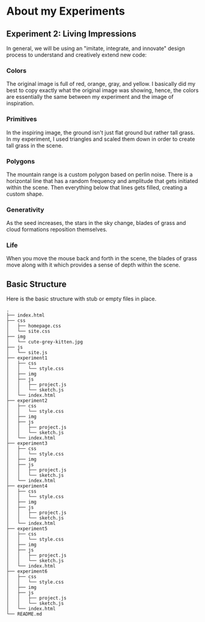 # About my Experiments

## Experiment 2: Living Impressions
In general, we will be using an "imitate, integrate, and innovate" design process to understand and creatively extend new code:

### Colors
The original image is full of red, orange, gray, and yellow.  I basically did my best to copy exactly what the original image was showing, hence, 
the colors are essentially the same between my experiment and the image of inspiration.

### Primitives
In the inspiring image, the ground isn't just flat ground but rather tall grass.  In my experiment, I used triangles and scaled them down in order 
to create tall grass in the scene.

### Polygons
The mountain range is a custom polygon based on perlin noise.  There is a horizontal line that has a random frequency and amplitude that gets 
initiated within the scene.  Then everything below that lines gets filled, creating a custom shape.

### Generativity
As the seed increases, the stars in the sky change, blades of grass and cloud formations reposition themselves.

### Life
When you move the mouse back and forth in the scene, the blades of grass move along with it which provides a sense of depth within the scene.

## Basic Structure
Here is the basic structure with stub or empty files in place.

```
.
├── index.html
├── css
│   ├── homepage.css
│   └── site.css
├── img
│   └── cute-grey-kitten.jpg
├── js
│   └── site.js
├── experiment1
│   ├── css
│   │   └── style.css
│   ├── img
│   ├── js
│   │   ├── project.js
│   │   └── sketch.js
│   └── index.html
├── experiment2
│   ├── css
│   │   └── style.css
│   ├── img
│   ├── js
│   │   ├── project.js
│   │   └── sketch.js
│   └── index.html
├── experiment3
│   ├── css
│   │   └── style.css
│   ├── img
│   ├── js
│   │   ├── project.js
│   │   └── sketch.js
│   └── index.html
├── experiment4
│   ├── css
│   │   └── style.css
│   ├── img
│   ├── js
│   │   ├── project.js
│   │   └── sketch.js
│   └── index.html
├── experiment5
│   ├── css
│   │   └── style.css
│   ├── img
│   ├── js
│   │   ├── project.js
│   │   └── sketch.js
│   └── index.html
├── experiment6
│   ├── css
│   │   └── style.css
│   ├── img
│   ├── js
│   │   ├── project.js
│   │   └── sketch.js
│   └── index.html
└── README.md
```